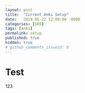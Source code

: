 ```yaml
---
layout: post
title:  "Current Anki Setup"
date:   2019-05-22 12:00:00 -0000
categories: [SRS]
tags: [Anki]
permalink: setup
published: true
hidden: true
# github_comments_issueid: 0
---
```


# Test

123
